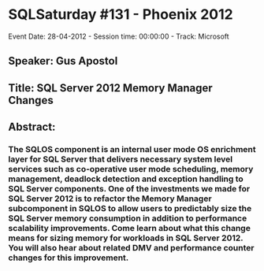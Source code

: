 # SQLSaturday #131 - Phoenix 2012
Event Date: 28-04-2012 - Session time: 00:00:00 - Track: Microsoft
## Speaker: Gus Apostol
## Title: SQL Server 2012 Memory Manager Changes
## Abstract:
### The SQLOS component is an internal user mode OS enrichment layer for SQL Server that delivers necessary system level services such as co-operative user mode scheduling, memory management, deadlock detection and exception handling to SQL Server components. One of the investments we made for SQL Server 2012 is to refactor the Memory Manager subcomponent in SQLOS to allow users to predictably size the SQL Server memory consumption in addition to performance  scalability improvements. Come learn about what this change means for sizing memory for workloads in SQL Server 2012. You will also hear about related DMV and performance counter changes for this improvement.
